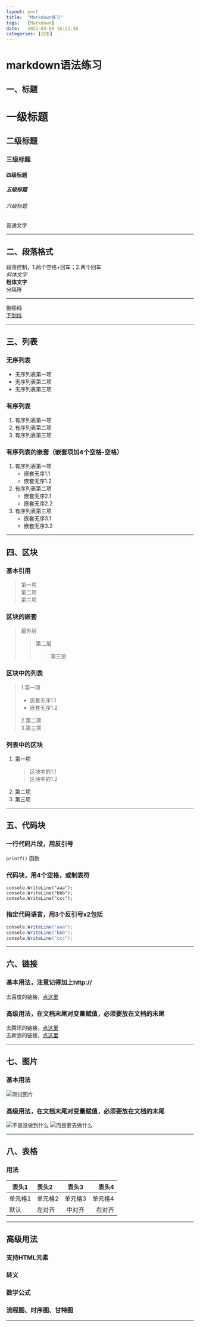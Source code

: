 ```yaml
---
layout: post
title:  "Markdown练习"
tags:   [Markdown]
date:   2021-03-09 16:22:38
categories: [日志]
---
```

# markdown语法练习
## 一、标题
# 一级标题
## 二级标题
### 三级标题
#### 四级标题
##### 五级标题
###### 六级标题
普通文字
* * *
## 二、段落格式
段落控制，1.两个空格+回车；2.两个回车  
*斜体文字*  
**粗体文字**  
分隔符  
***   
~~删除线~~    
<u>下划线</u>  
* * *
## 三、列表
### 无序列表
- 无序列表第一项
- 无序列表第二项
- 无序列表第三项
### 有序列表
1. 有序列表第一项
2. 有序列表第二项
3. 有序列表第三项
### 有序列表的嵌套（嵌套项加4个空格-空格）
1. 有序列表第一项
    - 嵌套无序1.1
    - 嵌套无序1.2
2. 有序列表第二项
    - 嵌套无序2.1
    - 嵌套无序2.2
3. 有序列表第三项
    - 嵌套无序3.1
    - 嵌套无序3.2
* * *
## 四、区块
### 基本引用
> 第一项  
> 第二项  
> 第三项  
### 区块的嵌套
> 最外层
> > 第二层
> > > 第三层
### 区块中的列表
> 1.第一项  
> - 嵌套无序1.1  
> - 嵌套无序1.2  
>
> 2.第二项  
> 3.第三项  
### 列表中的区块
1. 第一项
    > 区块中的1.1  
    > 区块中的1.2  
2. 第二项
3. 第三项
* * *
## 五、代码块
### 一行代码片段，用反引号  
`printf()` 函数
### 代码块，用4个空格，或制表符  
    console.WriteLine("aaa");
    console.WriteLine("bbb");
    console.WriteLine("ccc");
### 指定代码语言，用3个反引号x2包括  
```C#  
console.WriteLine("aaa");
console.WriteLine("bbb");
console.WriteLine("ccc");
```
* * * * *
## 六、链接
### 基本用法，注意记得加上http://
去百度的链接，[点这里](http://www.baidu.com/)
### 高级用法，在文档末尾对变量赋值，必须要放在文档的末尾
去腾讯的链接，[点这里][1]  
去新浪的链接，[点这里][2]
* * * * *
## 七、图片
### 基本用法
![测试图片](https://ww3.sinaimg.cn/small/67643221jw9dzhoyxi0lpj.jpg)
### 高级用法，在文档末尾对变量赋值，必须要放在文档的末尾
![不是没做到什么][3]
![而是要去做什么][4]
* * * * *
## 八、表格
### 用法
| 表头1 | 表头2 | 表头3 | 表头4 |
| --- | :-- | :-: | --: |
| 单元格1 | 单元格2 | 单元格3 | 单元格4 |
| 默认 | 左对齐 | 中对齐 | 右对齐 |
* * * * *
## 高级用法
### 支持HTML元素

### 转义
### 数学公式
### 流程图、时序图、甘特图

* * * * *
[1]: http://www.qq.com/  
[2]: http://www.sina.com.cn/
[3]: https://wx1.sinaimg.cn/mw690/67643221gy1gobbcy6rdpj20a302yq3i.jpg
[4]: https://wx1.sinaimg.cn/mw690/67643221gy1gobbctpy10j209p0313yv.jpg
